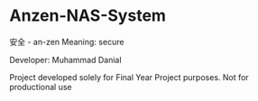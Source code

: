# Anzen-NAS-System
安全 - an-zen
Meaning: secure

Developer: Muhammad Danial

Project developed solely for Final Year Project purposes. Not for productional use
